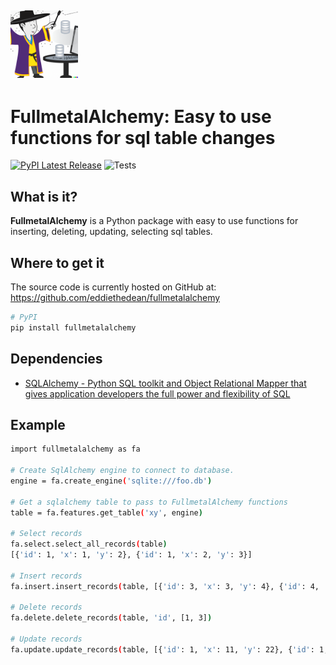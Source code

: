 ![FullmetalAlchemy Logo](https://raw.githubusercontent.com/eddiethedean/fullmetalalchemy/main/docs/sqllogo.png)
-----------------

# FullmetalAlchemy: Easy to use functions for sql table changes
[![PyPI Latest Release](https://img.shields.io/pypi/v/fullmetalalchemy.svg)](https://pypi.org/project/fullmetalalchemy/)
![Tests](https://github.com/eddiethedean/fullmetalalchemy/actions/workflows/tests.yml/badge.svg)

## What is it?

**FullmetalAlchemy** is a Python package with easy to use functions for inserting, deleting, updating, selecting sql tables.

## Where to get it
The source code is currently hosted on GitHub at:
https://github.com/eddiethedean/fullmetalalchemy

```sh
# PyPI
pip install fullmetalalchemy
```

## Dependencies
- [SQLAlchemy - Python SQL toolkit and Object Relational Mapper that gives application developers the full power and flexibility of SQL](https://www.sqlalchemy.org/)


## Example
```sh
import fullmetalalchemy as fa

# Create SqlAlchemy engine to connect to database.
engine = fa.create_engine('sqlite:///foo.db')

# Get a sqlalchemy table to pass to FullmetalAlchemy functions
table = fa.features.get_table('xy', engine)

# Select records
fa.select.select_all_records(table)
[{'id': 1, 'x': 1, 'y': 2}, {'id': 1, 'x': 2, 'y': 3}]

# Insert records
fa.insert.insert_records(table, [{'id': 3, 'x': 3, 'y': 4}, {'id': 4, 'x': 5, 'y': 6}])

# Delete records
fa.delete.delete_records(table, 'id', [1, 3])

# Update records
fa.update.update_records(table, [{'id': 1, 'x': 11, 'y': 22}, {'id': 1, 'x': 23, 'y': 34}], 'id')
```